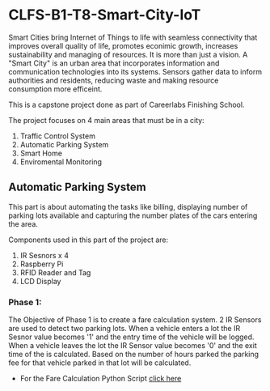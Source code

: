 # CLFS-B1-T8-Smart-City-IoT

Smart Cities bring Internet of Things to life with seamless connectivity that improves overall quality of life, promotes econimic growth, increases sustainability and managing of resources. It is more than just a vision. A "Smart City" is an urban area that incorporates information and communication technologies into its systems. Sensors gather data to inform authorities and residents, reducing waste and making resource consumption more efficeint.

This is a capstone project done as part of Careerlabs Finishing School.

The project focuses on 4 main areas that must be in a city:
1. Traffic Control System
2. Automatic Parking System
3. Smart Home
4. Enviromental Monitoring

## Automatic Parking System
This part is about automating the tasks like billing, displaying number of parking lots available and capturing the number plates of the cars entering the area.

Components used in this part of the project are:
1. IR Sesnors x 4
2. Raspberry Pi
3. RFID Reader and Tag
4. LCD Display

### Phase 1:
The Objective of Phase 1 is to create a fare calculation system. 2 IR Sensors are used to detect two parking lots. When a vehicle enters a lot the IR Sesnor value becomes '1' and the entry time of the vehicle will be logged. When a vehicle leaves the lot the IR Sensor value becomes '0' and the exit time of the is calculated. Based on the number of hours parked the parking fee for that vehicle parked in that lot will be calculated.
* For the Fare Calculation Python Script [click here](https://github.com/prakash-josyula/CLFS-B1-T8-Smart-City-IoT/blob/e16a3966d3bf54dadce12e002332a589959934dc/Fare_Calculation.py)

